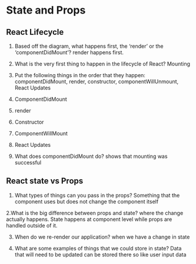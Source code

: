 # State and Props

## React Lifecycle

1. Based off the diagram, what happens first, the ‘render’ or the ‘componentDidMount’?
render happens first.

2. What is the very first thing to happen in the lifecycle of React?
Mounting

3. Put the following things in the order that they happen: componentDidMount, render, constructor, componentWillUnmount, React Updates
  1. ComponentDidMount
  2. render
  3. Constructor
  4. ComponentWillMount
  5. React Updates
4. What does componentDidMount do?
shows that mounting was successful

## React state vs Props

1. What types of things can you pass in the props?
Something that the component uses but does not change the component itself

2.What is the big difference between props and state?
where the change actually happens.  State happens at component level while props are handled outside of it.

3. When do we re-render our application?
when we have a change in state

4. What are some examples of things that we could store in state?
Data that will need to be updated can be stored there so like user input data
